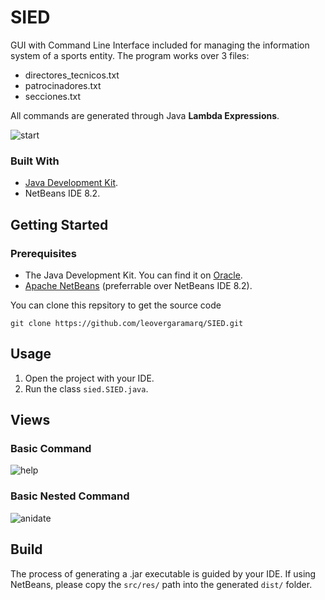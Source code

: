 # SIED
GUI with Command Line Interface included for managing the information system of a sports entity. The program works over 3 files:
 - directores_tecnicos.txt
 - patrocinadores.txt
 - secciones.txt

All commands are generated through Java **Lambda Expressions**.

![start](https://user-images.githubusercontent.com/73978713/174460829-3f6657ea-d8a5-498a-b2b2-e105d841ef43.png)

### Built With

 - [Java Development Kit](https://www.oracle.com/java/technologies/downloads/).
 - NetBeans IDE 8.2.

## Getting Started
### Prerequisites

 - The Java Development Kit. You can find it on [Oracle](https://www.oracle.com/java/technologies/downloads/).
 - [Apache NetBeans](https://netbeans.apache.org) (preferrable over NetBeans IDE 8.2).

You can clone this repsitory to get the source code

    git clone https://github.com/leovergaramarq/SIED.git

## Usage

 1. Open the project with your IDE.
 2. Run the class `sied.SIED.java`.
 
## Views
### Basic Command
![help](https://user-images.githubusercontent.com/73978713/174460854-f0afa761-f521-410d-85d0-0a3fac1fc4e6.png)

### Basic Nested Command
![anidate](https://user-images.githubusercontent.com/73978713/174460853-ca23901a-dd51-4595-b161-8141b340add1.png)

## Build

The process of generating a .jar executable is guided by your IDE. If using NetBeans, please copy the `src/res/` path into the generated `dist/` folder.
